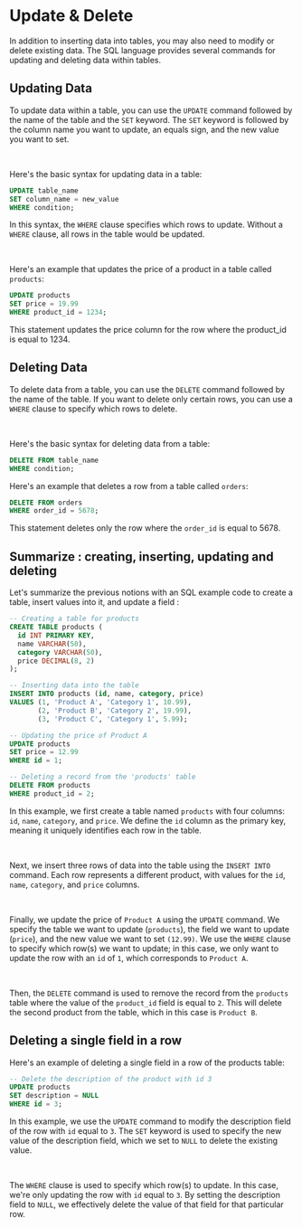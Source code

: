 # Update & Delete

In addition to inserting data into tables, you may also need to modify or delete existing data. The SQL language provides several commands for updating and deleting data within tables.

## Updating Data

To update data within a table, you can use the `UPDATE` command followed by the name of the table and the `SET` keyword. The `SET` keyword is followed by the column name you want to update, an equals sign, and the new value you want to set.

<br />

Here's the basic syntax for updating data in a table:

```sql
UPDATE table_name
SET column_name = new_value
WHERE condition;
```

In this syntax, the `WHERE` clause specifies which rows to update. Without a `WHERE` clause, all rows in the table would be updated.

<br />

Here's an example that updates the price of a product in a table called `products`:

```sql
UPDATE products
SET price = 19.99
WHERE product_id = 1234;
```

This statement updates the price column for the row where the product_id is equal to 1234.

## Deleting Data

To delete data from a table, you can use the `DELETE` command followed by the name of the table. If you want to delete only certain rows, you can use a `WHERE` clause to specify which rows to delete.

<br />

Here's the basic syntax for deleting data from a table:

```sql
DELETE FROM table_name
WHERE condition;
```

Here's an example that deletes a row from a table called `orders`:

```sql
DELETE FROM orders
WHERE order_id = 5678;
```

This statement deletes only the row where the `order_id` is equal to 5678.


## Summarize : creating, inserting, updating and deleting

Let's summarize the previous notions with an SQL example code to create a table, insert values into it, and update a field : 

```sql
-- Creating a table for products
CREATE TABLE products (
  id INT PRIMARY KEY,
  name VARCHAR(50),
  category VARCHAR(50),
  price DECIMAL(8, 2)
);

-- Inserting data into the table
INSERT INTO products (id, name, category, price)
VALUES (1, 'Product A', 'Category 1', 10.99),
       (2, 'Product B', 'Category 2', 19.99),
       (3, 'Product C', 'Category 1', 5.99);

-- Updating the price of Product A
UPDATE products
SET price = 12.99
WHERE id = 1;

-- Deleting a record from the 'products' table
DELETE FROM products
WHERE product_id = 2;
```

In this example, we first create a table named `products` with four columns: `id`, `name`, `category`, and `price`. We define the `id` column as the primary key, meaning it uniquely identifies each row in the table.

<br />

Next, we insert three rows of data into the table using the `INSERT INTO` command. Each row represents a different product, with values for the `id`, `name`, `category`, and `price` columns.

<br />

Finally, we update the price of `Product A` using the `UPDATE` command. We specify the table we want to update (`products`), the field we want to update (`price`), and the new value we want to set `(12.99)`. We use the `WHERE` clause to specify which row(s) we want to update; in this case, we only want to update the row with an `id` of `1`, which corresponds to `Product A`.

<br />

Then, the `DELETE` command is used to remove the record from the `products` table where the value of the `product_id` field is equal to `2`. This will delete the second product from the table, which in this case is `Product B`.

## Deleting a single field in a row 

Here's an example of deleting a single field in a row of the products table:

```sql
-- Delete the description of the product with id 3
UPDATE products
SET description = NULL
WHERE id = 3;
```

In this example, we use the `UPDATE` command to modify the description field of the row with `id` equal to `3`. The `SET` keyword is used to specify the new value of the description field, which we set to `NULL` to delete the existing value.

<br />

The `WHERE` clause is used to specify which row(s) to update. In this case, we're only updating the row with `id` equal to `3`. By setting the description field to `NULL`, we effectively delete the value of that field for that particular row.


